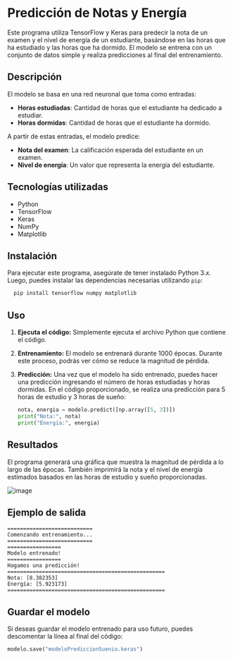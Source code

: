 # Predicción de Notas y Energía

Este programa utiliza TensorFlow y Keras para predecir la nota de un examen y el nivel de energía de un estudiante, basándose en las horas que ha estudiado y las horas que ha dormido. El modelo se entrena con un conjunto de datos simple y realiza predicciones al final del entrenamiento.

## Descripción

El modelo se basa en una red neuronal que toma como entradas:

- **Horas estudiadas**: Cantidad de horas que el estudiante ha dedicado a estudiar.
- **Horas dormidas**: Cantidad de horas que el estudiante ha dormido.

A partir de estas entradas, el modelo predice:

- **Nota del examen**: La calificación esperada del estudiante en un examen.
- **Nivel de energía**: Un valor que representa la energía del estudiante.

## Tecnologías utilizadas

- Python
- TensorFlow
- Keras
- NumPy
- Matplotlib

## Instalación

Para ejecutar este programa, asegúrate de tener instalado Python 3.x. Luego, puedes instalar las dependencias necesarias utilizando `pip`:

```bash
  pip install tensorflow numpy matplotlib
```

## Uso

1. **Ejecuta el código:** Simplemente ejecuta el archivo Python que contiene el código.
2. **Entrenamiento:** El modelo se entrenará durante 1000 épocas. Durante este proceso, podrás ver cómo se reduce la magnitud de pérdida.
3. **Predicción:** Una vez que el modelo ha sido entrenado, puedes hacer una predicción ingresando el número de horas estudiadas y horas dormidas. En el código proporcionado, se realiza una predicción para 5 horas de estudio y 3 horas de sueño:
   
   ```python
   nota, energia = modelo.predict([np.array([5, 3])])
   print("Nota:", nota)
   print("Energía:", energia)
   ```

## Resultados

El programa generará una gráfica que muestra la magnitud de pérdida a lo largo de las épocas. También imprimirá la nota y el nivel de energía estimados basados en las horas de estudio y sueño proporcionadas.

![image](https://github.com/user-attachments/assets/b129dd78-23e3-43a9-9149-c7980b73e1f2)

## Ejemplo de salida

```plainText
===========================
Comenzando entrenamiento...
===========================
=================
Modelo entrenado!
=================
Hagamos una predicción!
==================================================
Nota: [8.382353]
Energía: [5.923173]
==================================================
```

## Guardar el modelo

Si deseas guardar el modelo entrenado para uso futuro, puedes descomentar la línea al final del código:

```python
modelo.save("modeloPrediccionSuenio.keras")
```


